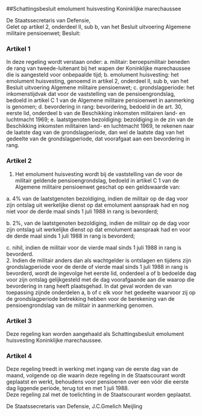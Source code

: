 <meta http-equiv='Content-Type' content='text/html; charset=utf-8' />

##Schattingsbesluit emolument huisvesting Koninklijke marechaussee

De Staatssecretaris van Defensie,  
Gelet op artikel 2, onderdeel II, sub b, van het Besluit uitvoering Algemene militaire pensioenwet;
Besluit:    

### Artikel  1  

In deze regeling wordt verstaan onder:   a. militair:  beroepsmilitair beneden de rang van tweede-luitenant bij het wapen der Koninklijke marechaussee die is aangesteld voor onbepaalde tijd;    b. emolument huisvesting:  het emolument huisvesting, genoemd in artikel 2, onderdeel II, sub b, van het Besluit uitvoering Algemene militaire pensioenwet;    c. grondslagperiode:  het inkomenstijdvak dat voor de vaststelling van de pensioengrondslag, bedoeld in artikel C 1 van de Algemene militaire pensioenwet in aanmerking is genomen;    d. bevordering in rang:  bevordering, bedoeld in de art. 30, eerste lid, onderdeel b van de Beschikking inkomsten militairen land- en luchtmacht 1969;    e. laatstgenoten bezoldiging:  bezoldiging in de zin van de Beschikking inkomsten militairen land- en luchtmacht 1969, te rekenen naar de laatste dag van de grondslagperiode, dan wel de laatste dag van het gedeelte van de grondslagperiode, dat voorafgaat aan een bevordering in rang.     

### Artikel  2  

1.  Het emolument huisvesting wordt bij de vaststelling van de voor de militair geldende pensioengrondslag, bedoeld in artikel C 1 van de Algemene militaire pensioenwet geschat op een geldswaarde van: 

a. 4% van de laatstgenoten bezoldiging, indien de militair op de dag voor zijn ontslag uit werkelijke dienst op dat emolument aanspraak had en nog niet voor de derde maal sinds 1 juli 1988 in rang is bevorderd;  

b. 2%, van de laatstgenoten bezoldiging, indien de militair op de dag voor zijn ontslag uit werkelijke dienst op dat emolument aanspraak had en voor de derde maal sinds 1 juli 1988 in rang is bevorderd;  

c. nihil, indien de militair voor de vierde maal sinds 1 juli 1988 in rang is bevorderd.     
2.  Indien de militair anders dan als wachtgelder is ontslagen en tijdens zijn grondslagperiode voor de derde of vierde maal sinds 1 juli 1988 in rang is bevorderd, wordt de ingevolge het eerste lid, onderdeel a of b bedoelde dag voor zijn ontslag gelijkgesteld met de dag voorafgaande aan die waarop die bevordering in rang heeft plaatsgehad. In dat geval worden de van toepassing zijnde onderdelen a, b of c elk voor het gedeelte waarvoor zij op de grondslagperiode betrekking hebben voor de berekening van de pensioengrondslag van de militair in aanmerking genomen.   

### Artikel  3  

Deze regeling kan worden aangehaald als Schattingsbesluit emolument huisvesting Koninklijke marechaussee.  

### Artikel  4  

Deze regeling treedt in werking met ingang van de eerste dag van de maand, volgende op die waarin deze regeling in de Staatscourant wordt geplaatst en werkt, behoudens voor pensioenen over een vóór die eerste dag liggende periode, terug tot en met 1 juli 1988.  
Deze regeling zal met de toelichting in de Staatscourant worden geplaatst.   

De 
Staatssecretaris van Defensie, 
J.C.Gmelich Meijling    
